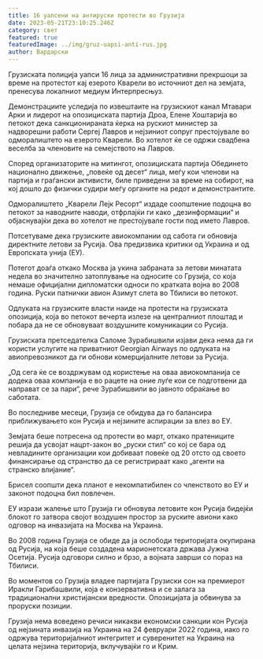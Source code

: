 ```yaml
---
title: 16 уапсени на антируски протести во Грузија
date: 2023-05-21T23:10:25.246Z
category: свет
featured: true
featuredImage: ../img/gruz-uapsi-anti-rus.jpg
author: Вардарски
---
```

Грузиската полиција уапси 16 лица за административни прекршоци за време на протестот кај езерото Кварели во источниот дел на земјата, пренесува локалниот медиум Интерпресњуз.

Демонстрациите уследија по извештаите на грузискиот канал Мтавари Арки и лидерот на опозициската партија Дроа, Елене Хоштарија во петокот дека санкционираната ќерка на рускиот министер за надворешни работи Сергеј Лавров и нејзиниот сопруг престојувале во одморалиштето на езерото Кварели. Во хотелот ќе се одржи свадбена веселба за членовите на семејството на Лавров.

Според организаторите на митингот, опозициската партија Обединето национално движење, „повеќе од десет“ лица, меѓу кои членови на партија и граѓански активисти, биле приведени за време на собирот, на кој дошло до физички судири меѓу органите на редот и демонстрантите.

Одморалиштето „Кварели Лејк Ресорт“ издаде соопштение подоцна во петокот за наводните наводи, отфрлајќи ги како „дезинформации“ и објаснувајќи дека во хотелот не престојувале гости под името Лавров.

Потсетуваме дека грузиските авиокомпании од сабота ги обновија директните летови за Русија. Ова предизвика критики од Украина и од Европската унија (ЕУ).

Потегот доаѓа откако Москва ја укина забраната за летови минатата недела во значително затоплување на односите со Грузија, со која немаше официјални дипломатски односи по кратката војна во 2008 година. Руски патнички авион Азимут слета во Тбилиси во петокот.

Одлуката на грузиските власти наиде на протести на грузиската опозиција, која во петокот вечерта излезе на централниот плоштад и побара да не се обновуваат воздушните комуникации со Русија.

Грузиската претседателка Саломе Зурабишвили изјави дека нема да ги користи услугите на приватниот Georgian Airways по одлуката на авиопревозникот да ги обнови комерцијалните летови за Русија.

„Од сега ќе се воздржувам од користење на оваа авиокомпанија се додека оваа компанија е во рацете на оние луѓе кои се подготвени да направат се за пари“, рече Зурабишвили во јавното обраќање во саботата.

Во последниве месеци, Грузија се обидува да го балансира приближувањето кон Русија и нејзините аспирации за влез во ЕУ.

Земјата беше потресена од протести во март, откако пратениците решија да усвојат нацрт-закон во „руски стил“ со кој се бара од невладините организации кои добиваат повеќе од 20 отсто од своето финансирање од странство да се регистрираат како „агенти на странско влијание“.

Брисел соопшти дека планот е некомпатибилен со членството во ЕУ и законот подоцна бил повлечен.

ЕУ изрази жалење што Грузија ги обновува летовите кон Русија бидејќи блокот го затвора својот воздушен простор за руските авиони како одговор на инвазијата на Москва на Украина.

Во 2008 година Грузија се обиде да ја ослободи територијата окупирана од Русија, на која беше создадена марионетската држава Јужна Осетија. Русија одговори силно и брзо, а војната заврши со пораз на Тбилиси.

Во моментов со Грузија владее партијата Грузиски сон на премиерот Иракли Гарибашвили, која е конзервативна и се залага за традиционални христијански вредности. Опозицијата ја обвинува за проруски позиции.

Грузија нема воведено речиси никакви економски санкции кон Русија од нејзината инвазија на Украина на 24 февруари 2022 година, иако го одржува територијалниот интегритет и суверенитет на Украина на целата нејзина територија, вклучувајќи го и Крим.